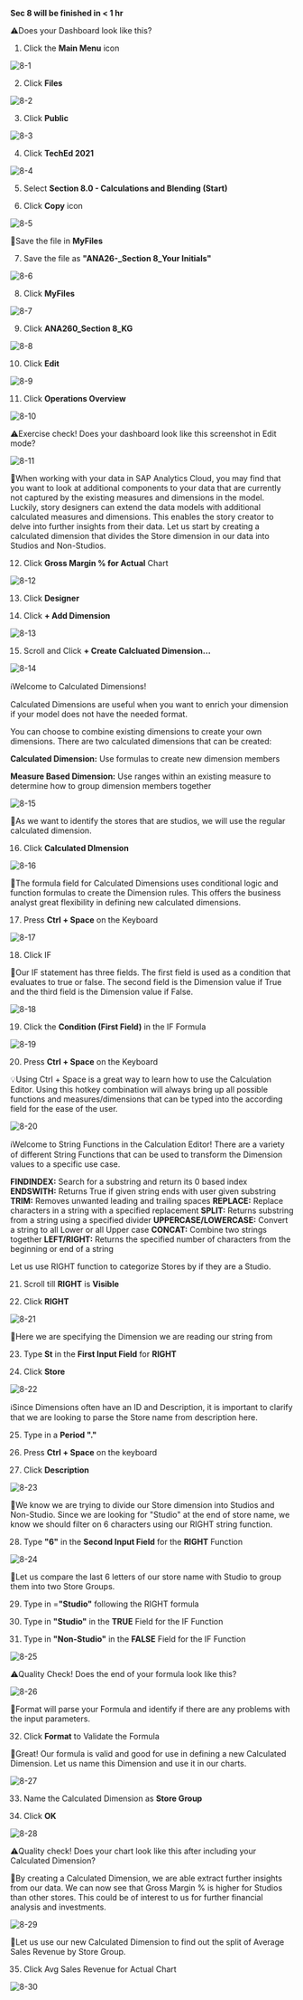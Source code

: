 **Sec 8 will be finished in < 1 hr**

⚠️Does your Dashboard look like this?

1. Click the **Main Menu** icon

![8-1](https://user-images.githubusercontent.com/92877810/140549559-34510e1a-ab16-4d15-8a09-44780b9bbf21.png)

2. Click **Files**

![8-2](https://user-images.githubusercontent.com/92877810/140549561-b6bb2640-ee6a-4e33-aa3a-caf0dcb0268b.png)

3. Click **Public**

![8-3](https://user-images.githubusercontent.com/92877810/140549562-a6349f0f-d727-4dae-920c-fe0b38d245b9.png)

4. Click **TechEd 2021**

![8-4](https://user-images.githubusercontent.com/92877810/140549563-026d102d-db04-4e00-b57a-12fe5e714d6c.png)

5. Select **Section 8.0 - Calculations and Blending (Start)** 

6. Click **Copy** icon

![8-5](https://user-images.githubusercontent.com/92877810/140549565-9a67f98d-96ba-4ce6-84fd-aa5dc77c1e50.png)

🚩Save the file in **MyFiles**

7. Save the file as **"ANA26-_Section 8_Your Initials"**

![8-6](https://user-images.githubusercontent.com/92877810/140549566-fa6f2184-6822-450c-8b7b-65fe99d9a2ce.png)

8. Click **MyFiles**

![8-7](https://user-images.githubusercontent.com/92877810/140549567-953abbcf-397b-4831-ab33-bf72f9ac624b.png)

9. Click **ANA260_Section 8_KG**

![8-8](https://user-images.githubusercontent.com/92877810/140549568-4350e00b-8975-4431-ba21-205a0d5940f0.png)

10. Click **Edit** 

![8-9](https://user-images.githubusercontent.com/92877810/140549570-8cb791c4-e65b-48bd-b300-466a042cd20e.png)

11. Click **Operations Overview**

![8-10](https://user-images.githubusercontent.com/92877810/140549571-579d5608-532b-4339-b6f6-71031341bbad.png)

⚠️Exercise check! Does your dashboard look like this screenshot in Edit mode? 

![8-11](https://user-images.githubusercontent.com/92877810/140549572-32e4b1d1-b581-48c1-9471-0495b26b0d58.png)

🚩When working with your data in SAP Analytics Cloud, you may find that you want to look at additional components to your data that are currently not captured by the existing measures and dimensions in the model. Luckily, story designers can extend the data models with additional calculated measures and dimensions. This enables the story creator to delve into further insights from their data. Let us start by creating a calculated dimension that divides the Store dimension in our data into Studios and Non-Studios. 

12. Click **Gross Margin % for Actual** Chart

![8-12](https://user-images.githubusercontent.com/92877810/140549574-27a28c0e-3bbd-4177-9372-dcbaac4c3f89.png)

13. Click **Designer**

14. Click **+ Add Dimension**

![8-13](https://user-images.githubusercontent.com/92877810/140549575-adc20077-0840-448b-85ba-9ad193b00792.png)

15. Scroll and Click **+ Create Calcluated Dimension...**

![8-14](https://user-images.githubusercontent.com/92877810/140549576-2709a2d4-a0e6-4806-9343-53c95bb32708.png)

ℹ️Welcome to Calculated Dimensions!  
  
Calculated Dimensions are useful when you want to enrich your dimension if your model does not have the needed format. 
 
You can choose to combine existing dimensions to create your own dimensions. There are two calculated dimensions that can be created: 
  
**Calculated Dimension:** Use formulas to create new dimension members 
  
**Measure Based Dimension:** Use ranges within an existing measure to determine how to group 
dimension members together 

![8-15](https://user-images.githubusercontent.com/92877810/140549577-68a72378-205b-4bef-9837-95e0b6cacd81.png)

🚩As we want to identify the stores that are studios, we will use the regular calculated dimension. 

16. Click **Calculated DImension**

![8-16](https://user-images.githubusercontent.com/92877810/140549579-56cd9530-2c68-4d46-90fb-7e2310dc2b15.png)

🚩The formula field for Calculated Dimensions uses conditional logic and function formulas to create the Dimension rules. This offers the business analyst great flexibility in defining new calculated dimensions. 

17. Press **Ctrl + Space** on the Keyboard

![8-17](https://user-images.githubusercontent.com/92877810/140549580-b8f0fe2d-d25b-454b-b294-295375e2cbf3.png)

18. Click IF

🚩Our IF statement has three fields. The first field is used as a condition that evaluates to true or false. The second field is the Dimension value if True and the third field is the Dimension value if False. 

![8-18](https://user-images.githubusercontent.com/92877810/140549582-9615bda3-5c9e-48f8-80ed-91b9566353fe.png)

19. Click the **Condition (First Field)** in the IF Formula

![8-19](https://user-images.githubusercontent.com/92877810/140549585-5cd5024c-5dc0-465d-9395-f3870ccd5518.png)

20. Press **Ctrl + Space** on the Keyboard
  
💡Using Ctrl + Space is a great way to learn how to use the Calculation Editor. Using this hotkey combination will always bring up all possible functions and measures/dimensions that can be typed into the according field for the ease of the user. 

![8-20](https://user-images.githubusercontent.com/92877810/140549586-a9e20b48-650a-473c-8589-37f5080612cc.png)

ℹ️Welcome to String Functions in the Calculation Editor! There are a variety of different String Functions that can be used to transform the Dimension values to a specific use case. 
  
**FINDINDEX:** Search for a substring and return its 0 based index 
**ENDSWITH:** Returns True if given string ends with user given substring 
**TRIM:** Removes unwanted leading and trailing spaces 
**REPLACE:** Replace characters in a string with a specified replacement 
**SPLIT:** Returns substring from a string using a specified divider 
**UPPERCASE/LOWERCASE:** Convert a string to all Lower or all Upper case 
**CONCAT:** Combine two strings together 
**LEFT/RIGHT:** Returns the specified number of characters from the beginning or end of a string 
  
Let us use RIGHT function to categorize Stores by if they are a Studio. 

21. Scroll till **RIGHT** is **Visible**

22. Click **RIGHT**

![8-21](https://user-images.githubusercontent.com/92877810/140549589-fe998e0a-ab3b-4b17-a176-05b03259f06b.png)

🚩Here we are specifying the Dimension we are reading our string from

23. Type **St** in the **First Input Field** for **RIGHT**

24. Click **Store**

![8-22](https://user-images.githubusercontent.com/92877810/140549591-334bb3da-91df-458e-b4aa-55e2a2388144.png)

ℹ️Since Dimensions often have an ID and 
Description, it is important to clarify that we are looking to parse the Store name from description here. 

25. Type in a **Period "."**

26. Press **Ctrl + Space** on the keyboard

27. Click **Description**

![8-23](https://user-images.githubusercontent.com/92877810/140549593-70ae4a45-9d0c-4a2d-b0f2-ec799fd55f00.png)

🚩We know we are trying to divide our Store dimension into Studios and Non-Studio. Since we are looking for "Studio" at the end of store name, we know we should filter on 6 characters using our RIGHT string function. 

28. Type **"6"** in the **Second Input Field** for the **RIGHT** Function

![8-24](https://user-images.githubusercontent.com/92877810/140549594-21b9d667-0d1b-458b-8cbd-2617a5b6c9e9.png)

🚩Let us compare the last 6 letters of our store name with Studio to group them into two Store Groups. 

29. Type in =**"Studio"** following the RIGHT formula

30. Type in **"Studio"** in the **TRUE** Field for the IF Function

31. Type in **"Non-Studio"** in the **FALSE** Field for the  IF Function

![8-25](https://user-images.githubusercontent.com/92877810/140549595-59e377a7-7be1-4add-8a3e-0ab1a4c67ccb.png)

⚠️Quality Check! Does the end of your formula look like this? 

![8-26](https://user-images.githubusercontent.com/92877810/140549596-a6b917c3-b702-49e0-ba9a-1f401a72fd41.png)

🚩Format will parse your Formula and identify if there are any problems with the input parameters. 

32. Click **Format** to Validate the Formula
  
🚩Great! Our formula is valid and good for use in defining a new Calculated Dimension. Let us name this Dimension and use it in our charts. 

![8-27](https://user-images.githubusercontent.com/92877810/140549597-31e851c6-c35b-4536-9523-107b69e54e04.png)

33. Name the Calculated Dimension as **Store Group**

34. Click **OK**

![8-28](https://user-images.githubusercontent.com/92877810/140549599-466141d1-921b-4d59-a929-c4a8b6a0c12a.png)

⚠️Quality check! Does your chart look like this after including your Calculated Dimension? 

🚩By creating a Calculated Dimension, we are able extract further insights from our data. We can now see that Gross Margin % is higher for Studios than other stores. This could be of interest to us for further financial analysis and investments. 

![8-29](https://user-images.githubusercontent.com/92877810/140549600-0b8c5372-3354-417b-acfa-1dbe46a1e743.png)

🚩Let us use our new Calculated Dimension to find out the split of Average Sales Revenue by Store Group. 

35. Click Avg Sales Revenue for Actual Chart

![8-30](https://user-images.githubusercontent.com/92877810/140549603-8c0a65f3-0e30-4d04-8242-f36a6cef9d1f.png)
